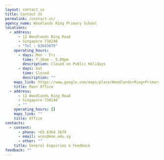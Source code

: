 ```yaml
---
layout: contact_us
title: Contact Us
permalink: /contact-us/
agency_name: Woodlands Ring Primary School
locations:
  - address:
      - 11 Woodlands Ring Road
      - Singapore 738240
      - "Tel : 63643679"
    operating_hours:
      - days: Mon - Fri
        time: 7.30am - 5.00pm
        description: Closed on Public Holidays
      - days: Sat
        time: Closed
        description: ""
    maps_link: https://www.google.com/maps/place/Woodlands+Ring+Primary+School/@1.4345519,103.7888872,16z/data=!3m1!5s0x31da13a1f8706feb:0xd5b689c94efd9d91!4m10!1m2!2m1!1s11+Woodlands+Ring+Road+Singapore+738240+Tel+:+63643679!3m6!1s0x31da13a1f8fdb863:0x2714fdd32249a68f!8m2!3d1.4345519!4d103.7978994!15sCjYxMSBXb29kbGFuZHMgUmluZyBSb2FkIFNpbmdhcG9yZSA3MzgyNDAgVGVsIDogNjM2NDM2NzmSAQ5wcmltYXJ5X3NjaG9vbOABAA!16s%2Fm%2F0463krc?entry=ttu
    title: Main Office
  - address:
      - 11 Woodlands Ring Road
      - Singapore 738240
      - ""
    operating_hours: []
    maps_link: ""
    title: Office
contacts:
  - content:
      - phone: +65 6364 3679
      - email: wrps@moe.edu.sg
      - other: ""
    title: General Enquiries & Feedback
feedback: ""
---
```

